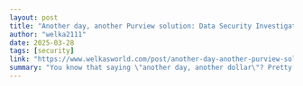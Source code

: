 ```yaml
---
layout: post
title: "Another day, another Purview solution: Data Security Investigations"
author: "welka2111"
date: 2025-03-28
tags: [security]
link: "https://www.welkasworld.com/post/another-day-another-purview-solution-data-security-investigations"
summary: "You know that saying \"another day, another dollar\"? Pretty sure when the songwriters came up with that, they weren’t talking about..."
---
```

